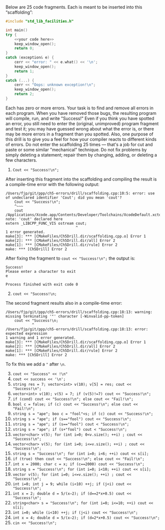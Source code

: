 Below are 25 code fragments. Each is meant to be inserted into this
“scaffolding”:


```cpp
#include "std_lib_facilities.h"

int main()
try {
    <<your code here>>
    keep_window_open();
    return 0;
}
catch (exception& e) {
    cerr << "error: " << e.what() << '\n';
    keep_window_open();
    return 1;
}
catch (...) {
    cerr << "Oops: unknown exception!\n";
    keep_window_open();
    return 2;
}
```
   
Each has zero or more errors. Your task is to find and remove all errors in each
program. When you have removed those bugs, the resulting program will
compile, run, and write "Success!" Even if you think you have spotted an error,
you still need to enter the (original, unimproved) program fragment and test it;
you may have guessed wrong about what the error is, or there may be more
errors in a fragment than you spotted. Also, one purpose of this drill is to give
you a feel for how your compiler reacts to different kinds of errors. Do not enter
the scaffolding 25 times — that's a job for cut and paste or some similar
"mechanical" technique. Do not fix problems by simply deleting a statement;
repair them by changing, adding, or deleting a few characters.

1. `Cout << "Success!\n";`

After inserting this fragment into the scaffolding and compiling the result is a compile-time error with the following output: 

```
/Users/fjp/git/ppp/ch5-errors/drill/scaffolding.cpp:10:5: error: use of undeclared identifier 'Cout'; did you mean 'cout'?
    Cout << "Success!\n";
    ^~~~
    cout
/Applications/Xcode.app/Contents/Developer/Toolchains/XcodeDefault.xctoolchain/usr/include/c++/v1/iostream:54:33: note: 'cout' declared here
extern _LIBCPP_FUNC_VIS ostream cout;
                                ^
1 error generated.
make[3]: *** [CMakeFiles/Ch5Drill.dir/scaffolding.cpp.o] Error 1
make[2]: *** [CMakeFiles/Ch5Drill.dir/all] Error 2
make[1]: *** [CMakeFiles/Ch5Drill.dir/rule] Error 2
make: *** [Ch5Drill] Error 2
```
After fixing the fragment to `cout << "Success!\n";` the output is:

```
Success!
Please enter a character to exit
e

Process finished with exit code 0
```

2. `cout << "Success!\n;`

The second fragment results also in a compile-time error:

```
/Users/fjp/git/ppp/ch5-errors/drill/scaffolding.cpp:18:13: warning: missing terminating '"' character [-Winvalid-pp-token]
    cout << "Success!\n;
            ^
/Users/fjp/git/ppp/ch5-errors/drill/scaffolding.cpp:18:13: error: expected expression
1 warning and 1 error generated.
make[3]: *** [CMakeFiles/Ch5Drill.dir/scaffolding.cpp.o] Error 1
make[2]: *** [CMakeFiles/Ch5Drill.dir/all] Error 2
make[1]: *** [CMakeFiles/Ch5Drill.dir/rule] Error 2
make: *** [Ch5Drill] Error 2
```

To fix this we add a `"` after `\n`.

3. `cout << "Success" << !\n"`
4. `cout << success << '\n';`
5. `string res = 7; vector<int> v(10); v[5] = res; cout << "Success!\n";`
6. `vector<int> v(10); v(5) = 7; if (v(5)!=7) cout << "Success!\n";`
7. `if (cond) cout << "Success!\n"; else cout << "Fail!\n";`
8. `bool c = false; if (c) cout << "Success!\n"; else cout << "Fail!\n";`
9. `string s = "ape"; boo c = "fool"<s; if (c) cout << "Success!\n";`
10. `string s = "ape"; if (s=="fool") cout << "Success!\n";`
11. `string s = "ape"; if (s=="fool") cout < "Success!\n";`
12. `string s = "ape"; if (s+"fool") cout < "Success!\n";`
13. `vector<char> v(5); for (int i=0; 0<v.size(); ++i) ; cout << "Success!\n";`
14. `vector<char> v(5); for (int i=0; i<=v.size(); ++i) ; cout << "Success!\n";`
15. `string s = "Success!\n"; for (int i=0; i<6; ++i) cout << s[i];`
16. `if (true) then cout << "Success!\n"; else cout << "Fail!\n";`
17. `int x = 2000; char c = x; if (c==2000) cout << "Success!\n";`
18. `string s = "Success!\n"; for (int i=0; i<10; ++i) cout << s[i];`
19. `vector v(5); for (int i=0; i<=v.size(); ++i) ; cout << "Success!\n";`
20. `int i=0; int j = 9; while (i<10) ++j; if (j<i) cout << "Success!\n";`
21. `int x = 2; double d = 5/(x–2); if (d==2*x+0.5) cout << "Success!\n";`
22. `string<char> s = "Success!\n"; for (int i=0; i<=10; ++i) cout << s[i];`
23. `int i=0; while (i<10) ++j; if (j<i) cout << "Success!\n";`
24. `int x = 4; double d = 5/(x–2); if (d=2*x+0.5) cout << "Success!\n";`
25. `cin << "Success!\n";`

